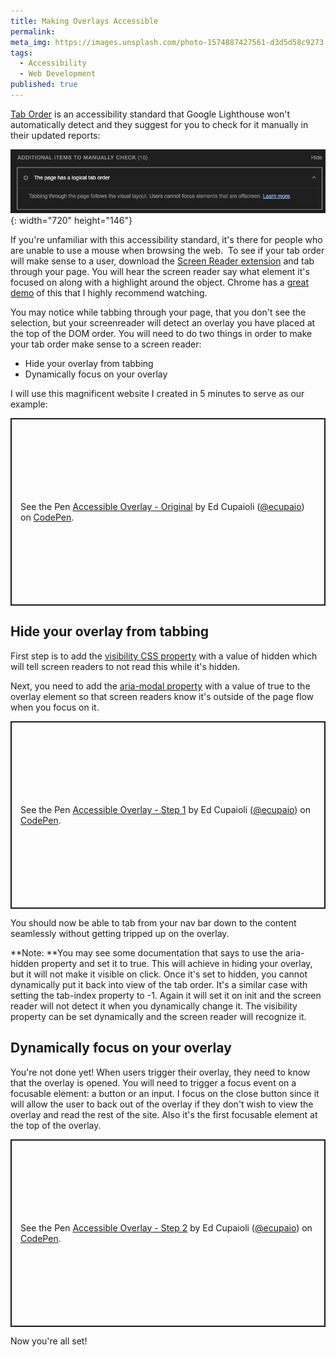 ```yaml
---
title: Making Overlays Accessible
permalink:
meta_img: https://images.unsplash.com/photo-1574887427561-d3d5d58c9273
tags:
  - Accessibility
  - Web Development
published: true  
---
```

[Tab Order](https://web.dev/keyboard-access/)&nbsp;is an accessibility standard that Google Lighthouse won't automatically detect and they suggest for you to check for it manually in their updated reports:&nbsp;

![](/uploads/screen-shot-2023-01-06-at-2-43-51-pm.png){: width="720" height="146"}

If you're unfamiliar with this accessibility standard, it's there for people who are unable to use a mouse when browsing the web. &nbsp;To see if your tab order will make sense to a user, download the [Screen Reader extension](https://chrome.google.com/webstore/detail/screen-reader/kgejglhpjiefppelpmljglcjbhoiplfn?hl=en) and tab through your page. You will hear the screen reader say what element it's focused on along with a highlight around the object. Chrome has a [great demo](https://youtu.be/cOmehxAU_4s?t=205) of this that I highly recommend watching.&nbsp;

You may notice while tabbing through your page, that you don't see the selection, but your screenreader will detect an overlay you have placed at the top of the DOM order. You will need to do two things in order to make your tab order make sense to a screen reader:&nbsp;

* Hide your overlay from tabbing
* Dynamically focus on your overlay&nbsp;

I will use this magnificent website I created in 5 minutes to serve as our example:&nbsp;

<p class="codepen" data-height="300" data-default-tab="html,result" data-slug-hash="KKBNExG" data-user="ecupaio" style="height: 300px; box-sizing: border-box; display: flex; align-items: center; justify-content: center; border: 2px solid; margin: 1em 0; padding: 1em;">
  <span>See the Pen <a href="https://codepen.io/ecupaio/pen/KKBNExG">
  Accessible Overlay - Original</a> by Ed Cupaioli (<a href="https://codepen.io/ecupaio">@ecupaio</a>)
  on <a href="https://codepen.io">CodePen</a>.</span>
</p>
<script async src="https://cpwebassets.codepen.io/assets/embed/ei.js"></script>

## Hide your overlay from tabbing

First step is to add the [visibility CSS property](https://www.w3schools.com/cssref/pr_class_visibility.php) with a value of hidden which will tell screen readers to not read this while it's hidden.&nbsp;

Next, you need to add the [aria-modal property](https://developer.mozilla.org/en-US/docs/Web/Accessibility/ARIA/Attributes/aria-modal) with a value of true to the overlay element so that screen readers know it's outside of the page flow when you focus on it.&nbsp;

<p class="codepen" data-height="300" data-default-tab="html,result" data-slug-hash="eYjBoYO" data-user="ecupaio" style="height: 300px; box-sizing: border-box; display: flex; align-items: center; justify-content: center; border: 2px solid; margin: 1em 0; padding: 1em;">
  <span>See the Pen <a href="https://codepen.io/ecupaio/pen/eYjBoYO">
  Accessible Overlay - Step 1</a> by Ed Cupaioli (<a href="https://codepen.io/ecupaio">@ecupaio</a>)
  on <a href="https://codepen.io">CodePen</a>.</span>
</p>
<script async src="https://cpwebassets.codepen.io/assets/embed/ei.js"></script>

You should now be able to tab from your nav bar down to the content seamlessly without getting tripped up on the overlay.&nbsp;

**Note:&nbsp;**You may see some documentation that says to use the aria-hidden property and set it to true. This will achieve in hiding your overlay, but it will not make it visible on click. Once it's set to hidden, you cannot dynamically put it back into view of the tab order. It's a similar case with setting the tab-index property to -1. Again it will set it on init and the screen reader will not detect it when you dynamically change it. The visibility property can be set dynamically and the screen reader will recognize it.&nbsp;

## Dynamically focus on your overlay&nbsp;

You're not done yet\! When users trigger their overlay, they need to know that the overlay is opened. You will need to trigger a focus event on a focusable element: a button or an input. I focus on the close button since it will allow the user to back out of the overlay if they don't wish to view the overlay and read the rest of the site. Also it's the first focusable element at the top of the overlay.&nbsp;

<p class="codepen" data-height="300" data-default-tab="js,result" data-slug-hash="YzjpMPQ" data-user="ecupaio" style="height: 300px; box-sizing: border-box; display: flex; align-items: center; justify-content: center; border: 2px solid; margin: 1em 0; padding: 1em;">
  <span>See the Pen <a href="https://codepen.io/ecupaio/pen/YzjpMPQ">
  Accessible Overlay - Step 2</a> by Ed Cupaioli (<a href="https://codepen.io/ecupaio">@ecupaio</a>)
  on <a href="https://codepen.io">CodePen</a>.</span>
</p>
<script async src="https://cpwebassets.codepen.io/assets/embed/ei.js"></script>

Now you're all set\!&nbsp;

&nbsp;